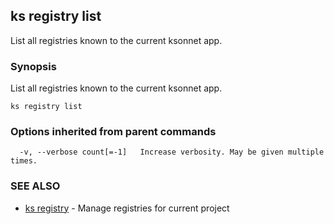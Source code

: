 ## ks registry list

List all registries known to the current ksonnet app.

### Synopsis


List all registries known to the current ksonnet app.

```
ks registry list
```

### Options inherited from parent commands

```
  -v, --verbose count[=-1]   Increase verbosity. May be given multiple times.
```

### SEE ALSO
* [ks registry](ks_registry.md)	 - Manage registries for current project

